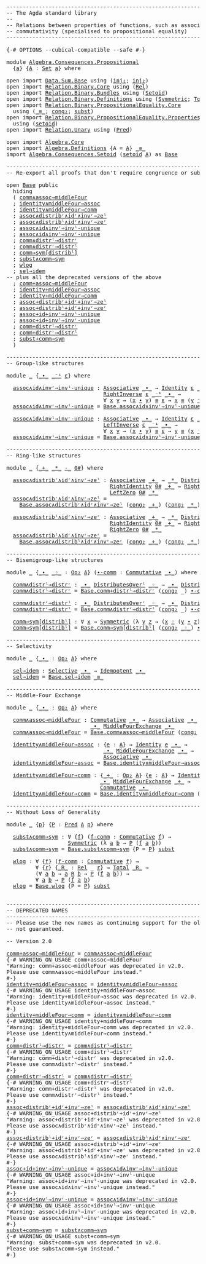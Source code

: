 <pre class="Agda"><a id="1" class="Comment">------------------------------------------------------------------------</a>
<a id="74" class="Comment">-- The Agda standard library</a>
<a id="103" class="Comment">--</a>
<a id="106" class="Comment">-- Relations between properties of functions, such as associativity and</a>
<a id="178" class="Comment">-- commutativity (specialised to propositional equality)</a>
<a id="235" class="Comment">------------------------------------------------------------------------</a>

<a id="309" class="Symbol">{-#</a> <a id="313" class="Keyword">OPTIONS</a> <a id="321" class="Pragma">--cubical-compatible</a> <a id="342" class="Pragma">--safe</a> <a id="349" class="Symbol">#-}</a>

<a id="354" class="Keyword">module</a> <a id="361" href="Algebra.Consequences.Propositional.html" class="Module">Algebra.Consequences.Propositional</a>
  <a id="398" class="Symbol">{</a><a id="399" href="Algebra.Consequences.Propositional.html#399" class="Bound">a</a><a id="400" class="Symbol">}</a> <a id="402" class="Symbol">{</a><a id="403" href="Algebra.Consequences.Propositional.html#403" class="Bound">A</a> <a id="405" class="Symbol">:</a> <a id="407" href="Agda.Primitive.html#388" class="Primitive">Set</a> <a id="411" href="Algebra.Consequences.Propositional.html#399" class="Bound">a</a><a id="412" class="Symbol">}</a> <a id="414" class="Keyword">where</a>

<a id="421" class="Keyword">open</a> <a id="426" class="Keyword">import</a> <a id="433" href="Data.Sum.Base.html" class="Module">Data.Sum.Base</a> <a id="447" class="Keyword">using</a> <a id="453" class="Symbol">(</a><a id="454" href="Data.Sum.Base.html#675" class="InductiveConstructor">inj₁</a><a id="458" class="Symbol">;</a> <a id="460" href="Data.Sum.Base.html#700" class="InductiveConstructor">inj₂</a><a id="464" class="Symbol">)</a>
<a id="466" class="Keyword">open</a> <a id="471" class="Keyword">import</a> <a id="478" href="Relation.Binary.Core.html" class="Module">Relation.Binary.Core</a> <a id="499" class="Keyword">using</a> <a id="505" class="Symbol">(</a><a id="506" href="Relation.Binary.Core.html#896" class="Function">Rel</a><a id="509" class="Symbol">)</a>
<a id="511" class="Keyword">open</a> <a id="516" class="Keyword">import</a> <a id="523" href="Relation.Binary.Bundles.html" class="Module">Relation.Binary.Bundles</a> <a id="547" class="Keyword">using</a> <a id="553" class="Symbol">(</a><a id="554" href="Relation.Binary.Bundles.html#1095" class="Record">Setoid</a><a id="560" class="Symbol">)</a>
<a id="562" class="Keyword">open</a> <a id="567" class="Keyword">import</a> <a id="574" href="Relation.Binary.Definitions.html" class="Module">Relation.Binary.Definitions</a> <a id="602" class="Keyword">using</a> <a id="608" class="Symbol">(</a><a id="609" href="Relation.Binary.Definitions.html#1491" class="Function">Symmetric</a><a id="618" class="Symbol">;</a> <a id="620" href="Relation.Binary.Definitions.html#2814" class="Function">Total</a><a id="625" class="Symbol">)</a>
<a id="627" class="Keyword">open</a> <a id="632" class="Keyword">import</a> <a id="639" href="Relation.Binary.PropositionalEquality.Core.html" class="Module">Relation.Binary.PropositionalEquality.Core</a>
  <a id="684" class="Keyword">using</a> <a id="690" class="Symbol">(</a><a id="691" href="Agda.Builtin.Equality.html#150" class="Datatype Operator">_≡_</a><a id="694" class="Symbol">;</a> <a id="696" href="Relation.Binary.PropositionalEquality.Core.html#1576" class="Function">cong₂</a><a id="701" class="Symbol">;</a> <a id="703" href="Relation.Binary.PropositionalEquality.Core.html#1989" class="Function">subst</a><a id="708" class="Symbol">)</a>
<a id="710" class="Keyword">open</a> <a id="715" class="Keyword">import</a> <a id="722" href="Relation.Binary.PropositionalEquality.Properties.html" class="Module">Relation.Binary.PropositionalEquality.Properties</a>
  <a id="773" class="Keyword">using</a> <a id="779" class="Symbol">(</a><a id="780" href="Relation.Binary.PropositionalEquality.Properties.html#5687" class="Function">setoid</a><a id="786" class="Symbol">)</a>
<a id="788" class="Keyword">open</a> <a id="793" class="Keyword">import</a> <a id="800" href="Relation.Unary.html" class="Module">Relation.Unary</a> <a id="815" class="Keyword">using</a> <a id="821" class="Symbol">(</a><a id="822" href="Relation.Unary.html#1178" class="Function">Pred</a><a id="826" class="Symbol">)</a>

<a id="829" class="Keyword">open</a> <a id="834" class="Keyword">import</a> <a id="841" href="Algebra.Core.html" class="Module">Algebra.Core</a>
<a id="854" class="Keyword">open</a> <a id="859" class="Keyword">import</a> <a id="866" href="Algebra.Definitions.html" class="Module">Algebra.Definitions</a> <a id="886" class="Symbol">{</a><a id="887" class="Argument">A</a> <a id="889" class="Symbol">=</a> <a id="891" href="Algebra.Consequences.Propositional.html#403" class="Bound">A</a><a id="892" class="Symbol">}</a> <a id="894" href="Agda.Builtin.Equality.html#150" class="Datatype Operator">_≡_</a>
<a id="898" class="Keyword">import</a> <a id="905" href="Algebra.Consequences.Setoid.html" class="Module">Algebra.Consequences.Setoid</a> <a id="933" class="Symbol">(</a><a id="934" href="Relation.Binary.PropositionalEquality.Properties.html#5687" class="Function">setoid</a> <a id="941" href="Algebra.Consequences.Propositional.html#403" class="Bound">A</a><a id="942" class="Symbol">)</a> as <a id="Base"></a><a id="947" href="Algebra.Consequences.Propositional.html#947" class="Module">Base</a>

<a id="953" class="Comment">------------------------------------------------------------------------</a>
<a id="1026" class="Comment">-- Re-export all proofs that don&#39;t require congruence or substitutivity</a>

<a id="1099" class="Keyword">open</a> <a id="1104" href="Algebra.Consequences.Propositional.html#947" class="Module">Base</a> <a id="1109" class="Keyword">public</a>
  <a id="1118" class="Keyword">hiding</a>
  <a id="1127" class="Symbol">(</a> <a id="1129" href="Algebra.Consequences.Setoid.html#1335" class="Function">comm∧assoc⇒middleFour</a>
  <a id="1153" class="Symbol">;</a> <a id="1155" href="Algebra.Consequences.Setoid.html#1790" class="Function">identity∧middleFour⇒assoc</a>
  <a id="1183" class="Symbol">;</a> <a id="1185" href="Algebra.Consequences.Setoid.html#2212" class="Function">identity∧middleFour⇒comm</a>
  <a id="1212" class="Symbol">;</a> <a id="1214" href="Algebra.Consequences.Setoid.html#10215" class="Function">assoc∧distribʳ∧idʳ∧invʳ⇒zeˡ</a>
  <a id="1244" class="Symbol">;</a> <a id="1246" href="Algebra.Consequences.Setoid.html#10957" class="Function">assoc∧distribˡ∧idʳ∧invʳ⇒zeʳ</a>
  <a id="1276" class="Symbol">;</a> <a id="1278" href="Algebra.Consequences.Setoid.html#6752" class="Function">assoc∧id∧invʳ⇒invˡ-unique</a>
  <a id="1306" class="Symbol">;</a> <a id="1308" href="Algebra.Consequences.Setoid.html#7239" class="Function">assoc∧id∧invˡ⇒invʳ-unique</a>
  <a id="1336" class="Symbol">;</a> <a id="1338" href="Algebra.Consequences.Setoid.html#7938" class="Function">comm∧distrˡ⇒distrʳ</a>
  <a id="1359" class="Symbol">;</a> <a id="1361" href="Algebra.Consequences.Setoid.html#8225" class="Function">comm∧distrʳ⇒distrˡ</a>
  <a id="1382" class="Symbol">;</a> <a id="1384" href="Algebra.Consequences.Setoid.html#8789" class="Function">comm⇒sym[distribˡ]</a>
  <a id="1405" class="Symbol">;</a> <a id="1407" href="Algebra.Consequences.Setoid.html#11932" class="Function">subst∧comm⇒sym</a>
  <a id="1424" class="Symbol">;</a> <a id="1426" href="Algebra.Consequences.Setoid.html#12022" class="Function">wlog</a>
  <a id="1433" class="Symbol">;</a> <a id="1435" href="Algebra.Consequences.Base.html#653" class="Function">sel⇒idem</a>
<a id="1444" class="Comment">-- plus all the deprecated versions of the above</a>
  <a id="1495" class="Symbol">;</a> <a id="1497" href="Algebra.Consequences.Setoid.html#12455" class="Function">comm+assoc⇒middleFour</a>
  <a id="1521" class="Symbol">;</a> <a id="1523" href="Algebra.Consequences.Setoid.html#12647" class="Function">identity+middleFour⇒assoc</a>
  <a id="1551" class="Symbol">;</a> <a id="1553" href="Algebra.Consequences.Setoid.html#12859" class="Function">identity+middleFour⇒comm</a>
  <a id="1580" class="Symbol">;</a> <a id="1582" href="Algebra.Consequences.Setoid.html#15494" class="Function">assoc+distribʳ+idʳ+invʳ⇒zeˡ</a>
  <a id="1612" class="Symbol">;</a> <a id="1614" href="Algebra.Consequences.Setoid.html#15716" class="Function">assoc+distribˡ+idʳ+invʳ⇒zeʳ</a>
  <a id="1644" class="Symbol">;</a> <a id="1646" href="Algebra.Consequences.Setoid.html#15938" class="Function">assoc+id+invʳ⇒invˡ-unique</a>
  <a id="1674" class="Symbol">;</a> <a id="1676" href="Algebra.Consequences.Setoid.html#16150" class="Function">assoc+id+invˡ⇒invʳ-unique</a>
  <a id="1704" class="Symbol">;</a> <a id="1706" href="Algebra.Consequences.Setoid.html#15140" class="Function">comm+distrˡ⇒distrʳ</a>
  <a id="1727" class="Symbol">;</a> <a id="1729" href="Algebra.Consequences.Setoid.html#15317" class="Function">comm+distrʳ⇒distrˡ</a>
  <a id="1750" class="Symbol">;</a> <a id="1752" href="Algebra.Consequences.Setoid.html#16362" class="Function">subst+comm⇒sym</a>
  <a id="1769" class="Symbol">)</a>

<a id="1772" class="Comment">------------------------------------------------------------------------</a>
<a id="1845" class="Comment">-- Group-like structures</a>

<a id="1871" class="Keyword">module</a> <a id="1878" href="Algebra.Consequences.Propositional.html#1878" class="Module">_</a> <a id="1880" class="Symbol">{</a><a id="1881" href="Algebra.Consequences.Propositional.html#1881" class="Bound Operator">_∙_</a> <a id="1885" href="Algebra.Consequences.Propositional.html#1885" class="Bound Operator">_⁻¹</a> <a id="1889" href="Algebra.Consequences.Propositional.html#1889" class="Bound">ε</a><a id="1890" class="Symbol">}</a> <a id="1892" class="Keyword">where</a>

  <a id="1901" href="Algebra.Consequences.Propositional.html#1901" class="Function">assoc∧id∧invʳ⇒invˡ-unique</a> <a id="1927" class="Symbol">:</a> <a id="1929" href="Algebra.Definitions.html#1548" class="Function">Associative</a> <a id="1941" href="Algebra.Consequences.Propositional.html#1881" class="Bound Operator">_∙_</a> <a id="1945" class="Symbol">→</a> <a id="1947" href="Algebra.Definitions.html#1856" class="Function">Identity</a> <a id="1956" href="Algebra.Consequences.Propositional.html#1889" class="Bound">ε</a> <a id="1958" href="Algebra.Consequences.Propositional.html#1881" class="Bound Operator">_∙_</a> <a id="1962" class="Symbol">→</a>
                              <a id="1994" href="Algebra.Definitions.html#2232" class="Function">RightInverse</a> <a id="2007" href="Algebra.Consequences.Propositional.html#1889" class="Bound">ε</a> <a id="2009" href="Algebra.Consequences.Propositional.html#1885" class="Bound Operator">_⁻¹</a> <a id="2013" href="Algebra.Consequences.Propositional.html#1881" class="Bound Operator">_∙_</a> <a id="2017" class="Symbol">→</a>
                              <a id="2049" class="Symbol">∀</a> <a id="2051" href="Algebra.Consequences.Propositional.html#2051" class="Bound">x</a> <a id="2053" href="Algebra.Consequences.Propositional.html#2053" class="Bound">y</a> <a id="2055" class="Symbol">→</a> <a id="2057" class="Symbol">(</a><a id="2058" href="Algebra.Consequences.Propositional.html#2051" class="Bound">x</a> <a id="2060" href="Algebra.Consequences.Propositional.html#1881" class="Bound Operator">∙</a> <a id="2062" href="Algebra.Consequences.Propositional.html#2053" class="Bound">y</a><a id="2063" class="Symbol">)</a> <a id="2065" href="Agda.Builtin.Equality.html#150" class="Datatype Operator">≡</a> <a id="2067" href="Algebra.Consequences.Propositional.html#1889" class="Bound">ε</a> <a id="2069" class="Symbol">→</a> <a id="2071" href="Algebra.Consequences.Propositional.html#2051" class="Bound">x</a> <a id="2073" href="Agda.Builtin.Equality.html#150" class="Datatype Operator">≡</a> <a id="2075" class="Symbol">(</a><a id="2076" href="Algebra.Consequences.Propositional.html#2053" class="Bound">y</a> <a id="2078" href="Algebra.Consequences.Propositional.html#1885" class="Bound Operator">⁻¹</a><a id="2080" class="Symbol">)</a>
  <a id="2084" href="Algebra.Consequences.Propositional.html#1901" class="Function">assoc∧id∧invʳ⇒invˡ-unique</a> <a id="2110" class="Symbol">=</a> <a id="2112" href="Algebra.Consequences.Setoid.html#6752" class="Function">Base.assoc∧id∧invʳ⇒invˡ-unique</a> <a id="2143" class="Symbol">(</a><a id="2144" href="Relation.Binary.PropositionalEquality.Core.html#1576" class="Function">cong₂</a> <a id="2150" class="Symbol">_)</a>

  <a id="2156" href="Algebra.Consequences.Propositional.html#2156" class="Function">assoc∧id∧invˡ⇒invʳ-unique</a> <a id="2182" class="Symbol">:</a> <a id="2184" href="Algebra.Definitions.html#1548" class="Function">Associative</a> <a id="2196" href="Algebra.Consequences.Propositional.html#1881" class="Bound Operator">_∙_</a> <a id="2200" class="Symbol">→</a> <a id="2202" href="Algebra.Definitions.html#1856" class="Function">Identity</a> <a id="2211" href="Algebra.Consequences.Propositional.html#1889" class="Bound">ε</a> <a id="2213" href="Algebra.Consequences.Propositional.html#1881" class="Bound Operator">_∙_</a> <a id="2217" class="Symbol">→</a>
                              <a id="2249" href="Algebra.Definitions.html#2144" class="Function">LeftInverse</a> <a id="2261" href="Algebra.Consequences.Propositional.html#1889" class="Bound">ε</a> <a id="2263" href="Algebra.Consequences.Propositional.html#1885" class="Bound Operator">_⁻¹</a> <a id="2267" href="Algebra.Consequences.Propositional.html#1881" class="Bound Operator">_∙_</a> <a id="2271" class="Symbol">→</a>
                              <a id="2303" class="Symbol">∀</a> <a id="2305" href="Algebra.Consequences.Propositional.html#2305" class="Bound">x</a> <a id="2307" href="Algebra.Consequences.Propositional.html#2307" class="Bound">y</a> <a id="2309" class="Symbol">→</a> <a id="2311" class="Symbol">(</a><a id="2312" href="Algebra.Consequences.Propositional.html#2305" class="Bound">x</a> <a id="2314" href="Algebra.Consequences.Propositional.html#1881" class="Bound Operator">∙</a> <a id="2316" href="Algebra.Consequences.Propositional.html#2307" class="Bound">y</a><a id="2317" class="Symbol">)</a> <a id="2319" href="Agda.Builtin.Equality.html#150" class="Datatype Operator">≡</a> <a id="2321" href="Algebra.Consequences.Propositional.html#1889" class="Bound">ε</a> <a id="2323" class="Symbol">→</a> <a id="2325" href="Algebra.Consequences.Propositional.html#2307" class="Bound">y</a> <a id="2327" href="Agda.Builtin.Equality.html#150" class="Datatype Operator">≡</a> <a id="2329" class="Symbol">(</a><a id="2330" href="Algebra.Consequences.Propositional.html#2305" class="Bound">x</a> <a id="2332" href="Algebra.Consequences.Propositional.html#1885" class="Bound Operator">⁻¹</a><a id="2334" class="Symbol">)</a>
  <a id="2338" href="Algebra.Consequences.Propositional.html#2156" class="Function">assoc∧id∧invˡ⇒invʳ-unique</a> <a id="2364" class="Symbol">=</a> <a id="2366" href="Algebra.Consequences.Setoid.html#7239" class="Function">Base.assoc∧id∧invˡ⇒invʳ-unique</a> <a id="2397" class="Symbol">(</a><a id="2398" href="Relation.Binary.PropositionalEquality.Core.html#1576" class="Function">cong₂</a> <a id="2404" class="Symbol">_)</a>

<a id="2408" class="Comment">------------------------------------------------------------------------</a>
<a id="2481" class="Comment">-- Ring-like structures</a>

<a id="2506" class="Keyword">module</a> <a id="2513" href="Algebra.Consequences.Propositional.html#2513" class="Module">_</a> <a id="2515" class="Symbol">{</a><a id="2516" href="Algebra.Consequences.Propositional.html#2516" class="Bound Operator">_+_</a> <a id="2520" href="Algebra.Consequences.Propositional.html#2520" class="Bound Operator">_*_</a> <a id="2524" href="Algebra.Consequences.Propositional.html#2524" class="Bound Operator">-_</a> <a id="2527" href="Algebra.Consequences.Propositional.html#2527" class="Bound">0#</a><a id="2529" class="Symbol">}</a> <a id="2531" class="Keyword">where</a>

  <a id="2540" href="Algebra.Consequences.Propositional.html#2540" class="Function">assoc∧distribʳ∧idʳ∧invʳ⇒zeˡ</a> <a id="2568" class="Symbol">:</a> <a id="2570" href="Algebra.Definitions.html#1548" class="Function">Associative</a> <a id="2582" href="Algebra.Consequences.Propositional.html#2516" class="Bound Operator">_+_</a> <a id="2586" class="Symbol">→</a> <a id="2588" href="Algebra.Consequences.Propositional.html#2520" class="Bound Operator">_*_</a> <a id="2592" href="Algebra.Definitions.html#3339" class="Function Operator">DistributesOverʳ</a> <a id="2609" href="Algebra.Consequences.Propositional.html#2516" class="Bound Operator">_+_</a> <a id="2613" class="Symbol">→</a>
                                <a id="2647" href="Algebra.Definitions.html#1781" class="Function">RightIdentity</a> <a id="2661" href="Algebra.Consequences.Propositional.html#2527" class="Bound">0#</a> <a id="2664" href="Algebra.Consequences.Propositional.html#2516" class="Bound Operator">_+_</a> <a id="2668" class="Symbol">→</a> <a id="2670" href="Algebra.Definitions.html#2232" class="Function">RightInverse</a> <a id="2683" href="Algebra.Consequences.Propositional.html#2527" class="Bound">0#</a> <a id="2686" href="Algebra.Consequences.Propositional.html#2524" class="Bound Operator">-_</a> <a id="2689" href="Algebra.Consequences.Propositional.html#2516" class="Bound Operator">_+_</a> <a id="2693" class="Symbol">→</a>
                                <a id="2727" href="Algebra.Definitions.html#1942" class="Function">LeftZero</a> <a id="2736" href="Algebra.Consequences.Propositional.html#2527" class="Bound">0#</a> <a id="2739" href="Algebra.Consequences.Propositional.html#2520" class="Bound Operator">_*_</a>
  <a id="2745" href="Algebra.Consequences.Propositional.html#2540" class="Function">assoc∧distribʳ∧idʳ∧invʳ⇒zeˡ</a> <a id="2773" class="Symbol">=</a>
    <a id="2779" href="Algebra.Consequences.Setoid.html#10215" class="Function">Base.assoc∧distribʳ∧idʳ∧invʳ⇒zeˡ</a> <a id="2812" class="Symbol">(</a><a id="2813" href="Relation.Binary.PropositionalEquality.Core.html#1576" class="Function">cong₂</a> <a id="2819" href="Algebra.Consequences.Propositional.html#2516" class="Bound Operator">_+_</a><a id="2822" class="Symbol">)</a> <a id="2824" class="Symbol">(</a><a id="2825" href="Relation.Binary.PropositionalEquality.Core.html#1576" class="Function">cong₂</a> <a id="2831" href="Algebra.Consequences.Propositional.html#2520" class="Bound Operator">_*_</a><a id="2834" class="Symbol">)</a>

  <a id="2839" href="Algebra.Consequences.Propositional.html#2839" class="Function">assoc∧distribˡ∧idʳ∧invʳ⇒zeʳ</a> <a id="2867" class="Symbol">:</a> <a id="2869" href="Algebra.Definitions.html#1548" class="Function">Associative</a> <a id="2881" href="Algebra.Consequences.Propositional.html#2516" class="Bound Operator">_+_</a> <a id="2885" class="Symbol">→</a> <a id="2887" href="Algebra.Consequences.Propositional.html#2520" class="Bound Operator">_*_</a> <a id="2891" href="Algebra.Definitions.html#3220" class="Function Operator">DistributesOverˡ</a> <a id="2908" href="Algebra.Consequences.Propositional.html#2516" class="Bound Operator">_+_</a> <a id="2912" class="Symbol">→</a>
                                <a id="2946" href="Algebra.Definitions.html#1781" class="Function">RightIdentity</a> <a id="2960" href="Algebra.Consequences.Propositional.html#2527" class="Bound">0#</a> <a id="2963" href="Algebra.Consequences.Propositional.html#2516" class="Bound Operator">_+_</a> <a id="2967" class="Symbol">→</a> <a id="2969" href="Algebra.Definitions.html#2232" class="Function">RightInverse</a> <a id="2982" href="Algebra.Consequences.Propositional.html#2527" class="Bound">0#</a> <a id="2985" href="Algebra.Consequences.Propositional.html#2524" class="Bound Operator">-_</a> <a id="2988" href="Algebra.Consequences.Propositional.html#2516" class="Bound Operator">_+_</a> <a id="2992" class="Symbol">→</a>
                                <a id="3026" href="Algebra.Definitions.html#2007" class="Function">RightZero</a> <a id="3036" href="Algebra.Consequences.Propositional.html#2527" class="Bound">0#</a> <a id="3039" href="Algebra.Consequences.Propositional.html#2520" class="Bound Operator">_*_</a>
  <a id="3045" href="Algebra.Consequences.Propositional.html#2839" class="Function">assoc∧distribˡ∧idʳ∧invʳ⇒zeʳ</a> <a id="3073" class="Symbol">=</a>
    <a id="3079" href="Algebra.Consequences.Setoid.html#10957" class="Function">Base.assoc∧distribˡ∧idʳ∧invʳ⇒zeʳ</a> <a id="3112" class="Symbol">(</a><a id="3113" href="Relation.Binary.PropositionalEquality.Core.html#1576" class="Function">cong₂</a> <a id="3119" href="Algebra.Consequences.Propositional.html#2516" class="Bound Operator">_+_</a><a id="3122" class="Symbol">)</a> <a id="3124" class="Symbol">(</a><a id="3125" href="Relation.Binary.PropositionalEquality.Core.html#1576" class="Function">cong₂</a> <a id="3131" href="Algebra.Consequences.Propositional.html#2520" class="Bound Operator">_*_</a><a id="3134" class="Symbol">)</a>

<a id="3137" class="Comment">------------------------------------------------------------------------</a>
<a id="3210" class="Comment">-- Bisemigroup-like structures</a>

<a id="3242" class="Keyword">module</a> <a id="3249" href="Algebra.Consequences.Propositional.html#3249" class="Module">_</a> <a id="3251" class="Symbol">{</a><a id="3252" href="Algebra.Consequences.Propositional.html#3252" class="Bound Operator">_∙_</a> <a id="3256" href="Algebra.Consequences.Propositional.html#3256" class="Bound Operator">_◦_</a> <a id="3260" class="Symbol">:</a> <a id="3262" href="Algebra.Core.html#527" class="Function">Op₂</a> <a id="3266" href="Algebra.Consequences.Propositional.html#403" class="Bound">A</a><a id="3267" class="Symbol">}</a> <a id="3269" class="Symbol">(</a><a id="3270" href="Algebra.Consequences.Propositional.html#3270" class="Bound">∙-comm</a> <a id="3277" class="Symbol">:</a> <a id="3279" href="Algebra.Definitions.html#1635" class="Function">Commutative</a> <a id="3291" href="Algebra.Consequences.Propositional.html#3252" class="Bound Operator">_∙_</a><a id="3294" class="Symbol">)</a> <a id="3296" class="Keyword">where</a>

  <a id="3305" href="Algebra.Consequences.Propositional.html#3305" class="Function">comm∧distrˡ⇒distrʳ</a> <a id="3324" class="Symbol">:</a> <a id="3326" href="Algebra.Consequences.Propositional.html#3252" class="Bound Operator">_∙_</a> <a id="3330" href="Algebra.Definitions.html#3220" class="Function Operator">DistributesOverˡ</a> <a id="3347" href="Algebra.Consequences.Propositional.html#3256" class="Bound Operator">_◦_</a> <a id="3351" class="Symbol">→</a> <a id="3353" href="Algebra.Consequences.Propositional.html#3252" class="Bound Operator">_∙_</a> <a id="3357" href="Algebra.Definitions.html#3339" class="Function Operator">DistributesOverʳ</a> <a id="3374" href="Algebra.Consequences.Propositional.html#3256" class="Bound Operator">_◦_</a>
  <a id="3380" href="Algebra.Consequences.Propositional.html#3305" class="Function">comm∧distrˡ⇒distrʳ</a> <a id="3399" class="Symbol">=</a> <a id="3401" href="Algebra.Consequences.Setoid.html#15140" class="Function">Base.comm+distrˡ⇒distrʳ</a> <a id="3425" class="Symbol">(</a><a id="3426" href="Relation.Binary.PropositionalEquality.Core.html#1576" class="Function">cong₂</a> <a id="3432" class="Symbol">_)</a> <a id="3435" href="Algebra.Consequences.Propositional.html#3270" class="Bound">∙-comm</a>

  <a id="3445" href="Algebra.Consequences.Propositional.html#3445" class="Function">comm∧distrʳ⇒distrˡ</a> <a id="3464" class="Symbol">:</a> <a id="3466" href="Algebra.Consequences.Propositional.html#3252" class="Bound Operator">_∙_</a> <a id="3470" href="Algebra.Definitions.html#3339" class="Function Operator">DistributesOverʳ</a> <a id="3487" href="Algebra.Consequences.Propositional.html#3256" class="Bound Operator">_◦_</a> <a id="3491" class="Symbol">→</a> <a id="3493" href="Algebra.Consequences.Propositional.html#3252" class="Bound Operator">_∙_</a> <a id="3497" href="Algebra.Definitions.html#3220" class="Function Operator">DistributesOverˡ</a> <a id="3514" href="Algebra.Consequences.Propositional.html#3256" class="Bound Operator">_◦_</a>
  <a id="3520" href="Algebra.Consequences.Propositional.html#3445" class="Function">comm∧distrʳ⇒distrˡ</a> <a id="3539" class="Symbol">=</a> <a id="3541" href="Algebra.Consequences.Setoid.html#8225" class="Function">Base.comm∧distrʳ⇒distrˡ</a> <a id="3565" class="Symbol">(</a><a id="3566" href="Relation.Binary.PropositionalEquality.Core.html#1576" class="Function">cong₂</a> <a id="3572" class="Symbol">_)</a> <a id="3575" href="Algebra.Consequences.Propositional.html#3270" class="Bound">∙-comm</a>

  <a id="3585" href="Algebra.Consequences.Propositional.html#3585" class="Function">comm⇒sym[distribˡ]</a> <a id="3604" class="Symbol">:</a> <a id="3606" class="Symbol">∀</a> <a id="3608" href="Algebra.Consequences.Propositional.html#3608" class="Bound">x</a> <a id="3610" class="Symbol">→</a> <a id="3612" href="Relation.Binary.Definitions.html#1491" class="Function">Symmetric</a> <a id="3622" class="Symbol">(λ</a> <a id="3625" href="Algebra.Consequences.Propositional.html#3625" class="Bound">y</a> <a id="3627" href="Algebra.Consequences.Propositional.html#3627" class="Bound">z</a> <a id="3629" class="Symbol">→</a> <a id="3631" class="Symbol">(</a><a id="3632" href="Algebra.Consequences.Propositional.html#3608" class="Bound">x</a> <a id="3634" href="Algebra.Consequences.Propositional.html#3256" class="Bound Operator">◦</a> <a id="3636" class="Symbol">(</a><a id="3637" href="Algebra.Consequences.Propositional.html#3625" class="Bound">y</a> <a id="3639" href="Algebra.Consequences.Propositional.html#3252" class="Bound Operator">∙</a> <a id="3641" href="Algebra.Consequences.Propositional.html#3627" class="Bound">z</a><a id="3642" class="Symbol">))</a> <a id="3645" href="Agda.Builtin.Equality.html#150" class="Datatype Operator">≡</a> <a id="3647" class="Symbol">((</a><a id="3649" href="Algebra.Consequences.Propositional.html#3608" class="Bound">x</a> <a id="3651" href="Algebra.Consequences.Propositional.html#3256" class="Bound Operator">◦</a> <a id="3653" href="Algebra.Consequences.Propositional.html#3625" class="Bound">y</a><a id="3654" class="Symbol">)</a> <a id="3656" href="Algebra.Consequences.Propositional.html#3252" class="Bound Operator">∙</a> <a id="3658" class="Symbol">(</a><a id="3659" href="Algebra.Consequences.Propositional.html#3608" class="Bound">x</a> <a id="3661" href="Algebra.Consequences.Propositional.html#3256" class="Bound Operator">◦</a> <a id="3663" href="Algebra.Consequences.Propositional.html#3627" class="Bound">z</a><a id="3664" class="Symbol">)))</a>
  <a id="3670" href="Algebra.Consequences.Propositional.html#3585" class="Function">comm⇒sym[distribˡ]</a> <a id="3689" class="Symbol">=</a> <a id="3691" href="Algebra.Consequences.Setoid.html#8789" class="Function">Base.comm⇒sym[distribˡ]</a> <a id="3715" class="Symbol">(</a><a id="3716" href="Relation.Binary.PropositionalEquality.Core.html#1576" class="Function">cong₂</a> <a id="3722" href="Algebra.Consequences.Propositional.html#3256" class="Bound Operator">_◦_</a><a id="3725" class="Symbol">)</a> <a id="3727" href="Algebra.Consequences.Propositional.html#3270" class="Bound">∙-comm</a>

<a id="3735" class="Comment">------------------------------------------------------------------------</a>
<a id="3808" class="Comment">-- Selectivity</a>

<a id="3824" class="Keyword">module</a> <a id="3831" href="Algebra.Consequences.Propositional.html#3831" class="Module">_</a> <a id="3833" class="Symbol">{</a><a id="3834" href="Algebra.Consequences.Propositional.html#3834" class="Bound Operator">_∙_</a> <a id="3838" class="Symbol">:</a> <a id="3840" href="Algebra.Core.html#527" class="Function">Op₂</a> <a id="3844" href="Algebra.Consequences.Propositional.html#403" class="Bound">A</a><a id="3845" class="Symbol">}</a> <a id="3847" class="Keyword">where</a>

  <a id="3856" href="Algebra.Consequences.Propositional.html#3856" class="Function">sel⇒idem</a> <a id="3865" class="Symbol">:</a> <a id="3867" href="Algebra.Definitions.html#3961" class="Function">Selective</a> <a id="3877" href="Algebra.Consequences.Propositional.html#3834" class="Bound Operator">_∙_</a> <a id="3881" class="Symbol">→</a> <a id="3883" href="Algebra.Definitions.html#3826" class="Function">Idempotent</a> <a id="3894" href="Algebra.Consequences.Propositional.html#3834" class="Bound Operator">_∙_</a>
  <a id="3900" href="Algebra.Consequences.Propositional.html#3856" class="Function">sel⇒idem</a> <a id="3909" class="Symbol">=</a> <a id="3911" href="Algebra.Consequences.Base.html#653" class="Function">Base.sel⇒idem</a> <a id="3925" href="Agda.Builtin.Equality.html#150" class="Datatype Operator">_≡_</a>

<a id="3930" class="Comment">------------------------------------------------------------------------</a>
<a id="4003" class="Comment">-- Middle-Four Exchange</a>

<a id="4028" class="Keyword">module</a> <a id="4035" href="Algebra.Consequences.Propositional.html#4035" class="Module">_</a> <a id="4037" class="Symbol">{</a><a id="4038" href="Algebra.Consequences.Propositional.html#4038" class="Bound Operator">_∙_</a> <a id="4042" class="Symbol">:</a> <a id="4044" href="Algebra.Core.html#527" class="Function">Op₂</a> <a id="4048" href="Algebra.Consequences.Propositional.html#403" class="Bound">A</a><a id="4049" class="Symbol">}</a> <a id="4051" class="Keyword">where</a>

  <a id="4060" href="Algebra.Consequences.Propositional.html#4060" class="Function">comm∧assoc⇒middleFour</a> <a id="4082" class="Symbol">:</a> <a id="4084" href="Algebra.Definitions.html#1635" class="Function">Commutative</a> <a id="4096" href="Algebra.Consequences.Propositional.html#4038" class="Bound Operator">_∙_</a> <a id="4100" class="Symbol">→</a> <a id="4102" href="Algebra.Definitions.html#1548" class="Function">Associative</a> <a id="4114" href="Algebra.Consequences.Propositional.html#4038" class="Bound Operator">_∙_</a> <a id="4118" class="Symbol">→</a>
                          <a id="4146" href="Algebra.Consequences.Propositional.html#4038" class="Bound Operator">_∙_</a> <a id="4150" href="Algebra.Definitions.html#3626" class="Function Operator">MiddleFourExchange</a> <a id="4169" href="Algebra.Consequences.Propositional.html#4038" class="Bound Operator">_∙_</a>
  <a id="4175" href="Algebra.Consequences.Propositional.html#4060" class="Function">comm∧assoc⇒middleFour</a> <a id="4197" class="Symbol">=</a> <a id="4199" href="Algebra.Consequences.Setoid.html#1335" class="Function">Base.comm∧assoc⇒middleFour</a> <a id="4226" class="Symbol">(</a><a id="4227" href="Relation.Binary.PropositionalEquality.Core.html#1576" class="Function">cong₂</a> <a id="4233" href="Algebra.Consequences.Propositional.html#4038" class="Bound Operator">_∙_</a><a id="4236" class="Symbol">)</a>

  <a id="4241" href="Algebra.Consequences.Propositional.html#4241" class="Function">identity∧middleFour⇒assoc</a> <a id="4267" class="Symbol">:</a> <a id="4269" class="Symbol">{</a><a id="4270" href="Algebra.Consequences.Propositional.html#4270" class="Bound">e</a> <a id="4272" class="Symbol">:</a> <a id="4274" href="Algebra.Consequences.Propositional.html#403" class="Bound">A</a><a id="4275" class="Symbol">}</a> <a id="4277" class="Symbol">→</a> <a id="4279" href="Algebra.Definitions.html#1856" class="Function">Identity</a> <a id="4288" href="Algebra.Consequences.Propositional.html#4270" class="Bound">e</a> <a id="4290" href="Algebra.Consequences.Propositional.html#4038" class="Bound Operator">_∙_</a> <a id="4294" class="Symbol">→</a>
                              <a id="4326" href="Algebra.Consequences.Propositional.html#4038" class="Bound Operator">_∙_</a> <a id="4330" href="Algebra.Definitions.html#3626" class="Function Operator">MiddleFourExchange</a> <a id="4349" href="Algebra.Consequences.Propositional.html#4038" class="Bound Operator">_∙_</a> <a id="4353" class="Symbol">→</a>
                              <a id="4385" href="Algebra.Definitions.html#1548" class="Function">Associative</a> <a id="4397" href="Algebra.Consequences.Propositional.html#4038" class="Bound Operator">_∙_</a>
  <a id="4403" href="Algebra.Consequences.Propositional.html#4241" class="Function">identity∧middleFour⇒assoc</a> <a id="4429" class="Symbol">=</a> <a id="4431" href="Algebra.Consequences.Setoid.html#1790" class="Function">Base.identity∧middleFour⇒assoc</a> <a id="4462" class="Symbol">(</a><a id="4463" href="Relation.Binary.PropositionalEquality.Core.html#1576" class="Function">cong₂</a> <a id="4469" href="Algebra.Consequences.Propositional.html#4038" class="Bound Operator">_∙_</a><a id="4472" class="Symbol">)</a>

  <a id="4477" href="Algebra.Consequences.Propositional.html#4477" class="Function">identity∧middleFour⇒comm</a> <a id="4502" class="Symbol">:</a> <a id="4504" class="Symbol">{</a><a id="4505" href="Algebra.Consequences.Propositional.html#4505" class="Bound Operator">_+_</a> <a id="4509" class="Symbol">:</a> <a id="4511" href="Algebra.Core.html#527" class="Function">Op₂</a> <a id="4515" href="Algebra.Consequences.Propositional.html#403" class="Bound">A</a><a id="4516" class="Symbol">}</a> <a id="4518" class="Symbol">{</a><a id="4519" href="Algebra.Consequences.Propositional.html#4519" class="Bound">e</a> <a id="4521" class="Symbol">:</a> <a id="4523" href="Algebra.Consequences.Propositional.html#403" class="Bound">A</a><a id="4524" class="Symbol">}</a> <a id="4526" class="Symbol">→</a> <a id="4528" href="Algebra.Definitions.html#1856" class="Function">Identity</a> <a id="4537" href="Algebra.Consequences.Propositional.html#4519" class="Bound">e</a> <a id="4539" href="Algebra.Consequences.Propositional.html#4505" class="Bound Operator">_+_</a> <a id="4543" class="Symbol">→</a>
                             <a id="4574" href="Algebra.Consequences.Propositional.html#4038" class="Bound Operator">_∙_</a> <a id="4578" href="Algebra.Definitions.html#3626" class="Function Operator">MiddleFourExchange</a> <a id="4597" href="Algebra.Consequences.Propositional.html#4505" class="Bound Operator">_+_</a> <a id="4601" class="Symbol">→</a>
                             <a id="4632" href="Algebra.Definitions.html#1635" class="Function">Commutative</a> <a id="4644" href="Algebra.Consequences.Propositional.html#4038" class="Bound Operator">_∙_</a>
  <a id="4650" href="Algebra.Consequences.Propositional.html#4477" class="Function">identity∧middleFour⇒comm</a> <a id="4675" class="Symbol">=</a> <a id="4677" href="Algebra.Consequences.Setoid.html#2212" class="Function">Base.identity∧middleFour⇒comm</a> <a id="4707" class="Symbol">(</a><a id="4708" href="Relation.Binary.PropositionalEquality.Core.html#1576" class="Function">cong₂</a> <a id="4714" href="Algebra.Consequences.Propositional.html#4038" class="Bound Operator">_∙_</a><a id="4717" class="Symbol">)</a>

<a id="4720" class="Comment">------------------------------------------------------------------------</a>
<a id="4793" class="Comment">-- Without Loss of Generality</a>

<a id="4824" class="Keyword">module</a> <a id="4831" href="Algebra.Consequences.Propositional.html#4831" class="Module">_</a> <a id="4833" class="Symbol">{</a><a id="4834" href="Algebra.Consequences.Propositional.html#4834" class="Bound">p</a><a id="4835" class="Symbol">}</a> <a id="4837" class="Symbol">{</a><a id="4838" href="Algebra.Consequences.Propositional.html#4838" class="Bound">P</a> <a id="4840" class="Symbol">:</a> <a id="4842" href="Relation.Unary.html#1178" class="Function">Pred</a> <a id="4847" href="Algebra.Consequences.Propositional.html#403" class="Bound">A</a> <a id="4849" href="Algebra.Consequences.Propositional.html#4834" class="Bound">p</a><a id="4850" class="Symbol">}</a> <a id="4852" class="Keyword">where</a>

  <a id="4861" href="Algebra.Consequences.Propositional.html#4861" class="Function">subst∧comm⇒sym</a> <a id="4876" class="Symbol">:</a> <a id="4878" class="Symbol">∀</a> <a id="4880" class="Symbol">{</a><a id="4881" href="Algebra.Consequences.Propositional.html#4881" class="Bound">f</a><a id="4882" class="Symbol">}</a> <a id="4884" class="Symbol">(</a><a id="4885" href="Algebra.Consequences.Propositional.html#4885" class="Bound">f-comm</a> <a id="4892" class="Symbol">:</a> <a id="4894" href="Algebra.Definitions.html#1635" class="Function">Commutative</a> <a id="4906" href="Algebra.Consequences.Propositional.html#4881" class="Bound">f</a><a id="4907" class="Symbol">)</a> <a id="4909" class="Symbol">→</a>
                   <a id="4930" href="Relation.Binary.Definitions.html#1491" class="Function">Symmetric</a> <a id="4940" class="Symbol">(λ</a> <a id="4943" href="Algebra.Consequences.Propositional.html#4943" class="Bound">a</a> <a id="4945" href="Algebra.Consequences.Propositional.html#4945" class="Bound">b</a> <a id="4947" class="Symbol">→</a> <a id="4949" href="Algebra.Consequences.Propositional.html#4838" class="Bound">P</a> <a id="4951" class="Symbol">(</a><a id="4952" href="Algebra.Consequences.Propositional.html#4881" class="Bound">f</a> <a id="4954" href="Algebra.Consequences.Propositional.html#4943" class="Bound">a</a> <a id="4956" href="Algebra.Consequences.Propositional.html#4945" class="Bound">b</a><a id="4957" class="Symbol">))</a>
  <a id="4962" href="Algebra.Consequences.Propositional.html#4861" class="Function">subst∧comm⇒sym</a> <a id="4977" class="Symbol">=</a> <a id="4979" href="Algebra.Consequences.Setoid.html#11932" class="Function">Base.subst∧comm⇒sym</a> <a id="4999" class="Symbol">{</a><a id="5000" class="Argument">P</a> <a id="5002" class="Symbol">=</a> <a id="5004" href="Algebra.Consequences.Propositional.html#4838" class="Bound">P</a><a id="5005" class="Symbol">}</a> <a id="5007" href="Relation.Binary.PropositionalEquality.Core.html#1989" class="Function">subst</a>

  <a id="5016" href="Algebra.Consequences.Propositional.html#5016" class="Function">wlog</a> <a id="5021" class="Symbol">:</a> <a id="5023" class="Symbol">∀</a> <a id="5025" class="Symbol">{</a><a id="5026" href="Algebra.Consequences.Propositional.html#5026" class="Bound">f</a><a id="5027" class="Symbol">}</a> <a id="5029" class="Symbol">(</a><a id="5030" href="Algebra.Consequences.Propositional.html#5030" class="Bound">f-comm</a> <a id="5037" class="Symbol">:</a> <a id="5039" href="Algebra.Definitions.html#1635" class="Function">Commutative</a> <a id="5051" href="Algebra.Consequences.Propositional.html#5026" class="Bound">f</a><a id="5052" class="Symbol">)</a> <a id="5054" class="Symbol">→</a>
         <a id="5065" class="Symbol">∀</a> <a id="5067" class="Symbol">{</a><a id="5068" href="Algebra.Consequences.Propositional.html#5068" class="Bound">r</a><a id="5069" class="Symbol">}</a> <a id="5071" class="Symbol">{</a><a id="5072" href="Algebra.Consequences.Propositional.html#5072" class="Bound Operator">_R_</a> <a id="5076" class="Symbol">:</a> <a id="5078" href="Relation.Binary.Core.html#896" class="Function">Rel</a> <a id="5082" class="Symbol">_</a> <a id="5084" href="Algebra.Consequences.Propositional.html#5068" class="Bound">r</a><a id="5085" class="Symbol">}</a> <a id="5087" class="Symbol">→</a> <a id="5089" href="Relation.Binary.Definitions.html#2814" class="Function">Total</a> <a id="5095" href="Algebra.Consequences.Propositional.html#5072" class="Bound Operator">_R_</a> <a id="5099" class="Symbol">→</a>
         <a id="5110" class="Symbol">(∀</a> <a id="5113" href="Algebra.Consequences.Propositional.html#5113" class="Bound">a</a> <a id="5115" href="Algebra.Consequences.Propositional.html#5115" class="Bound">b</a> <a id="5117" class="Symbol">→</a> <a id="5119" href="Algebra.Consequences.Propositional.html#5113" class="Bound">a</a> <a id="5121" href="Algebra.Consequences.Propositional.html#5072" class="Bound Operator">R</a> <a id="5123" href="Algebra.Consequences.Propositional.html#5115" class="Bound">b</a> <a id="5125" class="Symbol">→</a> <a id="5127" href="Algebra.Consequences.Propositional.html#4838" class="Bound">P</a> <a id="5129" class="Symbol">(</a><a id="5130" href="Algebra.Consequences.Propositional.html#5026" class="Bound">f</a> <a id="5132" href="Algebra.Consequences.Propositional.html#5113" class="Bound">a</a> <a id="5134" href="Algebra.Consequences.Propositional.html#5115" class="Bound">b</a><a id="5135" class="Symbol">))</a> <a id="5138" class="Symbol">→</a>
         <a id="5149" class="Symbol">∀</a> <a id="5151" href="Algebra.Consequences.Propositional.html#5151" class="Bound">a</a> <a id="5153" href="Algebra.Consequences.Propositional.html#5153" class="Bound">b</a> <a id="5155" class="Symbol">→</a> <a id="5157" href="Algebra.Consequences.Propositional.html#4838" class="Bound">P</a> <a id="5159" class="Symbol">(</a><a id="5160" href="Algebra.Consequences.Propositional.html#5026" class="Bound">f</a> <a id="5162" href="Algebra.Consequences.Propositional.html#5151" class="Bound">a</a> <a id="5164" href="Algebra.Consequences.Propositional.html#5153" class="Bound">b</a><a id="5165" class="Symbol">)</a>
  <a id="5169" href="Algebra.Consequences.Propositional.html#5016" class="Function">wlog</a> <a id="5174" class="Symbol">=</a> <a id="5176" href="Algebra.Consequences.Setoid.html#12022" class="Function">Base.wlog</a> <a id="5186" class="Symbol">{</a><a id="5187" class="Argument">P</a> <a id="5189" class="Symbol">=</a> <a id="5191" href="Algebra.Consequences.Propositional.html#4838" class="Bound">P</a><a id="5192" class="Symbol">}</a> <a id="5194" href="Relation.Binary.PropositionalEquality.Core.html#1989" class="Function">subst</a>


<a id="5202" class="Comment">------------------------------------------------------------------------</a>
<a id="5275" class="Comment">-- DEPRECATED NAMES</a>
<a id="5295" class="Comment">------------------------------------------------------------------------</a>
<a id="5368" class="Comment">-- Please use the new names as continuing support for the old names is</a>
<a id="5439" class="Comment">-- not guaranteed.</a>

<a id="5459" class="Comment">-- Version 2.0</a>

<a id="comm+assoc⇒middleFour"></a><a id="5475" href="Algebra.Consequences.Propositional.html#5475" class="Function">comm+assoc⇒middleFour</a> <a id="5497" class="Symbol">=</a> <a id="5499" href="Algebra.Consequences.Propositional.html#4060" class="Function">comm∧assoc⇒middleFour</a>
<a id="5521" class="Symbol">{-#</a> <a id="5525" class="Keyword">WARNING_ON_USAGE</a> <a id="5542" class="Pragma">comm+assoc⇒middleFour</a>
<a id="5564" class="String">&quot;Warning: comm+assoc⇒middleFour was deprecated in v2.0.
Please use comm∧assoc⇒middleFour instead.&quot;</a>
<a id="5663" class="Symbol">#-}</a>
<a id="identity+middleFour⇒assoc"></a><a id="5667" href="Algebra.Consequences.Propositional.html#5667" class="Function">identity+middleFour⇒assoc</a> <a id="5693" class="Symbol">=</a> <a id="5695" href="Algebra.Consequences.Propositional.html#4241" class="Function">identity∧middleFour⇒assoc</a>
<a id="5721" class="Symbol">{-#</a> <a id="5725" class="Keyword">WARNING_ON_USAGE</a> <a id="5742" class="Pragma">identity+middleFour⇒assoc</a>
<a id="5768" class="String">&quot;Warning: identity+middleFour⇒assoc was deprecated in v2.0.
Please use identity∧middleFour⇒assoc instead.&quot;</a>
<a id="5875" class="Symbol">#-}</a>
<a id="identity+middleFour⇒comm"></a><a id="5879" href="Algebra.Consequences.Propositional.html#5879" class="Function">identity+middleFour⇒comm</a> <a id="5904" class="Symbol">=</a> <a id="5906" href="Algebra.Consequences.Propositional.html#4477" class="Function">identity∧middleFour⇒comm</a>
<a id="5931" class="Symbol">{-#</a> <a id="5935" class="Keyword">WARNING_ON_USAGE</a> <a id="5952" class="Pragma">identity+middleFour⇒comm</a>
<a id="5977" class="String">&quot;Warning: identity+middleFour⇒comm was deprecated in v2.0.
Please use identity∧middleFour⇒comm instead.&quot;</a>
<a id="6082" class="Symbol">#-}</a>
<a id="comm+distrˡ⇒distrʳ"></a><a id="6086" href="Algebra.Consequences.Propositional.html#6086" class="Function">comm+distrˡ⇒distrʳ</a> <a id="6105" class="Symbol">=</a> <a id="6107" href="Algebra.Consequences.Propositional.html#3305" class="Function">comm∧distrˡ⇒distrʳ</a>
<a id="6126" class="Symbol">{-#</a> <a id="6130" class="Keyword">WARNING_ON_USAGE</a> <a id="6147" class="Pragma">comm+distrˡ⇒distrʳ</a>
<a id="6166" class="String">&quot;Warning: comm+distrˡ⇒distrʳ was deprecated in v2.0.
Please use comm∧distrˡ⇒distrʳ instead.&quot;</a>
<a id="6259" class="Symbol">#-}</a>
<a id="comm+distrʳ⇒distrˡ"></a><a id="6263" href="Algebra.Consequences.Propositional.html#6263" class="Function">comm+distrʳ⇒distrˡ</a> <a id="6282" class="Symbol">=</a> <a id="6284" href="Algebra.Consequences.Propositional.html#3445" class="Function">comm∧distrʳ⇒distrˡ</a>
<a id="6303" class="Symbol">{-#</a> <a id="6307" class="Keyword">WARNING_ON_USAGE</a> <a id="6324" class="Pragma">comm+distrʳ⇒distrˡ</a>
<a id="6343" class="String">&quot;Warning: comm+distrʳ⇒distrˡ was deprecated in v2.0.
Please use comm∧distrʳ⇒distrˡ instead.&quot;</a>
<a id="6436" class="Symbol">#-}</a>
<a id="assoc+distribʳ+idʳ+invʳ⇒zeˡ"></a><a id="6440" href="Algebra.Consequences.Propositional.html#6440" class="Function">assoc+distribʳ+idʳ+invʳ⇒zeˡ</a> <a id="6468" class="Symbol">=</a> <a id="6470" href="Algebra.Consequences.Propositional.html#2540" class="Function">assoc∧distribʳ∧idʳ∧invʳ⇒zeˡ</a>
<a id="6498" class="Symbol">{-#</a> <a id="6502" class="Keyword">WARNING_ON_USAGE</a> <a id="6519" class="Pragma">assoc+distribʳ+idʳ+invʳ⇒zeˡ</a>
<a id="6547" class="String">&quot;Warning: assoc+distribʳ+idʳ+invʳ⇒zeˡ was deprecated in v2.0.
Please use assoc∧distribʳ∧idʳ∧invʳ⇒zeˡ instead.&quot;</a>
<a id="6658" class="Symbol">#-}</a>
<a id="assoc+distribˡ+idʳ+invʳ⇒zeʳ"></a><a id="6662" href="Algebra.Consequences.Propositional.html#6662" class="Function">assoc+distribˡ+idʳ+invʳ⇒zeʳ</a> <a id="6690" class="Symbol">=</a> <a id="6692" href="Algebra.Consequences.Propositional.html#2839" class="Function">assoc∧distribˡ∧idʳ∧invʳ⇒zeʳ</a>
<a id="6720" class="Symbol">{-#</a> <a id="6724" class="Keyword">WARNING_ON_USAGE</a> <a id="6741" class="Pragma">assoc+distribˡ+idʳ+invʳ⇒zeʳ</a>
<a id="6769" class="String">&quot;Warning: assoc+distribˡ+idʳ+invʳ⇒zeʳ was deprecated in v2.0.
Please use assoc∧distribˡ∧idʳ∧invʳ⇒zeʳ instead.&quot;</a>
<a id="6880" class="Symbol">#-}</a>
<a id="assoc+id+invʳ⇒invˡ-unique"></a><a id="6884" href="Algebra.Consequences.Propositional.html#6884" class="Function">assoc+id+invʳ⇒invˡ-unique</a> <a id="6910" class="Symbol">=</a> <a id="6912" href="Algebra.Consequences.Propositional.html#1901" class="Function">assoc∧id∧invʳ⇒invˡ-unique</a>
<a id="6938" class="Symbol">{-#</a> <a id="6942" class="Keyword">WARNING_ON_USAGE</a> <a id="6959" class="Pragma">assoc+id+invʳ⇒invˡ-unique</a>
<a id="6985" class="String">&quot;Warning: assoc+id+invʳ⇒invˡ-unique was deprecated in v2.0.
Please use assoc∧id∧invʳ⇒invˡ-unique instead.&quot;</a>
<a id="7092" class="Symbol">#-}</a>
<a id="assoc+id+invˡ⇒invʳ-unique"></a><a id="7096" href="Algebra.Consequences.Propositional.html#7096" class="Function">assoc+id+invˡ⇒invʳ-unique</a> <a id="7122" class="Symbol">=</a> <a id="7124" href="Algebra.Consequences.Propositional.html#2156" class="Function">assoc∧id∧invˡ⇒invʳ-unique</a>
<a id="7150" class="Symbol">{-#</a> <a id="7154" class="Keyword">WARNING_ON_USAGE</a> <a id="7171" class="Pragma">assoc+id+invˡ⇒invʳ-unique</a>
<a id="7197" class="String">&quot;Warning: assoc+id+invˡ⇒invʳ-unique was deprecated in v2.0.
Please use assoc∧id∧invˡ⇒invʳ-unique instead.&quot;</a>
<a id="7304" class="Symbol">#-}</a>
<a id="subst+comm⇒sym"></a><a id="7308" href="Algebra.Consequences.Propositional.html#7308" class="Function">subst+comm⇒sym</a> <a id="7323" class="Symbol">=</a> <a id="7325" href="Algebra.Consequences.Propositional.html#4861" class="Function">subst∧comm⇒sym</a>
<a id="7340" class="Symbol">{-#</a> <a id="7344" class="Keyword">WARNING_ON_USAGE</a> <a id="7361" class="Pragma">subst+comm⇒sym</a>
<a id="7376" class="String">&quot;Warning: subst+comm⇒sym was deprecated in v2.0.
Please use subst∧comm⇒sym instead.&quot;</a>
<a id="7461" class="Symbol">#-}</a>
</pre>